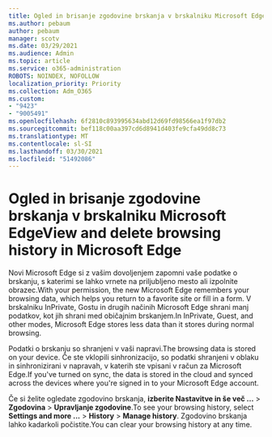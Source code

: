 ```yaml
---
title: Ogled in brisanje zgodovine brskanja v brskalniku Microsoft Edge
ms.author: pebaum
author: pebaum
manager: scotv
ms.date: 03/29/2021
ms.audience: Admin
ms.topic: article
ms.service: o365-administration
ROBOTS: NOINDEX, NOFOLLOW
localization_priority: Priority
ms.collection: Adm_O365
ms.custom:
- "9423"
- "9005491"
ms.openlocfilehash: 6f2810c893995634abd12d69fd98566ea1f97db2
ms.sourcegitcommit: bef118c00aa397cd6d8941d403fe9cfa49dd8c73
ms.translationtype: MT
ms.contentlocale: sl-SI
ms.lasthandoff: 03/30/2021
ms.locfileid: "51492086"
---
```

# <a name="view-and-delete-browsing-history-in-microsoft-edge"></a><span data-ttu-id="87f7f-102">Ogled in brisanje zgodovine brskanja v brskalniku Microsoft Edge</span><span class="sxs-lookup"><span data-stu-id="87f7f-102">View and delete browsing history in Microsoft Edge</span></span>

<span data-ttu-id="87f7f-103">Novi Microsoft Edge si z vašim dovoljenjem zapomni vaše podatke o brskanju, s katerimi se lahko vrnete na priljubljeno mesto ali izpolnite obrazec.</span><span class="sxs-lookup"><span data-stu-id="87f7f-103">With your permission, the new Microsoft Edge remembers your browsing data, which helps you return to a favorite site or fill in a form.</span></span> <span data-ttu-id="87f7f-104">V brskalniku InPrivate, Gostu in drugih načinih Microsoft Edge shrani manj podatkov, kot jih shrani med običajnim brskanjem.</span><span class="sxs-lookup"><span data-stu-id="87f7f-104">In InPrivate, Guest, and other modes, Microsoft Edge stores less data than it stores during normal browsing.</span></span>

<span data-ttu-id="87f7f-105">Podatki o brskanju so shranjeni v vaši napravi.</span><span class="sxs-lookup"><span data-stu-id="87f7f-105">The browsing data is stored on your device.</span></span> <span data-ttu-id="87f7f-106">Če ste vklopili sinhronizacijo, so podatki shranjeni v oblaku in sinhronizirani v napravah, v katerih ste vpisani v račun za Microsoft Edge.</span><span class="sxs-lookup"><span data-stu-id="87f7f-106">If you've turned on sync, the data is stored in the cloud and synced across the devices where you're signed in to your Microsoft Edge account.</span></span>

<span data-ttu-id="87f7f-107">Če si želite ogledate zgodovino brskanja, **izberite Nastavitve in še več ...**   >  **Zgodovina**  >  **Upravljanje zgodovine**.</span><span class="sxs-lookup"><span data-stu-id="87f7f-107">To see your browsing history, select **Settings and more ...**  > **History** > **Manage history**.</span></span> <span data-ttu-id="87f7f-108">Zgodovino brskanja lahko kadarkoli počistite.</span><span class="sxs-lookup"><span data-stu-id="87f7f-108">You can clear your browsing history at any time.</span></span>